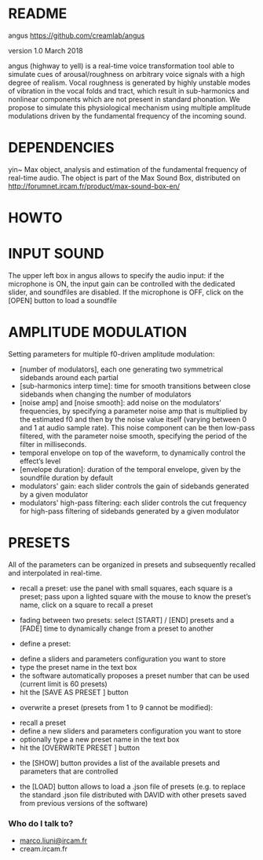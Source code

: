 # README #

angus
https://github.com/creamlab/angus

version 1.0
March 2018

angus (highway to yell) is a real-time voice transformation tool able to simulate cues of arousal/roughness on arbitrary voice signals with a high degree of realism. 
Vocal roughness is generated by highly unstable modes of vibration in the vocal folds and tract, which result in sub-harmonics and nonlinear components which are not present in standard phonation. We propose to simulate this physiological mechanism using multiple amplitude modulations driven by the fundamental frequency of the incoming sound.

# DEPENDENCIES
yin~ Max object, analysis and estimation of the fundamental frequency of real-time audio. 
The object is part of the Max Sound Box, distributed on http://forumnet.ircam.fr/product/max-sound-box-en/

# HOWTO

# INPUT SOUND #

The upper left box in angus allows to specify the audio input: if the microphone is ON, the input gain can be controlled with the dedicated slider, and soundfiles are disabled.
If the microphone is OFF, click on the [OPEN] button to load a soundfile 


# AMPLITUDE MODULATION #

Setting parameters for multiple f0-driven amplitude modulation:

* [number of modulators], each one generating two symmetrical sidebands around each partial
* [sub-harmonics interp time]: time for smooth transitions between close sidebands when changing the number of modulators
* [noise amp] and [noise smooth]: add noise on the modulators’ frequencies, by specifying a parameter noise amp that is multiplied by the estimated f0 and then by the noise value itself (varying between 0 and 1 at audio sample rate). This noise component can be then low-pass filtered, with the parameter noise smooth, specifying the period of the filter in milliseconds.
* temporal envelope on top of the waveform, to dynamically control the effect’s
level
* [envelope duration]: duration of the temporal envelope, given by the soundfile duration by default
* modulators' gain: each slider controls the gain of sidebands generated by a given modulator
* modulators' high-pass filtering: each slider controls the cut frequency for high-pass filtering of sidebands generated by a given modulator

# PRESETS #

All of the parameters can be organized in presets and subsequently recalled and interpolated in real-time. 

* recall a preset: use the panel with small squares, each square is a preset; pass upon a lighted square with the mouse to know the preset’s name, click on a square to recall a preset

* fading between two presets: select [START] / [END] presets and a [FADE] time to dynamically change from a preset to another

* define a preset: 
- define a sliders and parameters configuration you want to store
- type the preset name in the text box
- the software automatically proposes a preset number that can be used (current limit is 60 presets) 
- hit the [SAVE AS PRESET <n>] button

* overwrite a preset (presets from 1 to 9 cannot be modified): 
- recall a preset
- define a new sliders and parameters configuration you want to store
- optionally type a new preset name in the text box
- hit the [OVERWRITE PRESET <n>] button

* the [SHOW] button provides a list of the available presets and parameters that are controlled

* the [LOAD] button allows to load a .json file of presets (e.g. to replace the standard .json file distributed with DAVID with other presets saved from previous versions of the software)


### Who do I talk to? ###

* marco.liuni@ircam.fr
* cream.ircam.fr
